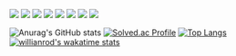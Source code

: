 
<img src="https://img.shields.io/badge/Javascript-000000?style=flat-square&logo=Java&logoColor=white"/></a>
<img src="https://img.shields.io/badge/Javascript-000000?style=flat-square&logo=Spring&logoColor=white"/></a>
<img src="https://img.shields.io/badge/Javascript-000000?style=flat-square&logo=SpringBoot&logoColor=white"/></a>
<img src="https://img.shields.io/badge/Javascript-000000?style=flat-square&logo=HTML&CSS&logoColor=white"/></a>
<img src="https://img.shields.io/badge/Javascript-000000?style=flat-square&logo=Javascript&logoColor=white"/></a>
<img src="https://img.shields.io/badge/Javascript-000000?style=flat-square&logo=Oracle&logoColor=white"/></a>
<img src="https://img.shields.io/badge/Javascript-000000?style=flat-square&logo=JSP&logoColor=white"/></a>
<img src="https://img.shields.io/badge/Javascript-000000?style=flat-square&logo=Mybatis&logoColor=white"/></a>


![Anurag's GitHub stats](https://github-readme-stats.vercel.app/api?username=Jang-zn&show_icons=true&theme=dracula)
[![Solved.ac Profile](http://mazassumnida.wtf/api/v2/generate_badge?boj=zn2309)](https://solved.ac/zn2309/)
[![Top Langs](https://github-readme-stats.vercel.app/api/top-langs/?username=Jang-zn&layout=compact&show_icons=true&theme=dracula)](https://github.com/anuraghazra/github-readme-stats)
[![willianrod's wakatime stats](https://github-readme-stats.vercel.app/api/wakatime?username=jang_zn&theme=dracula)](https://github.com/anuraghazra/github-readme-stats)


<!--
**Jang-zn/Jang-zn** is a ✨ _special_ ✨ repository because its `README.md` (this file) appears on your GitHub profile.

Here are some ideas to get you started:

- 🔭 I’m currently working on ...
- 🌱 I’m currently learning ...
- 👯 I’m looking to collaborate on ...
- 🤔 I’m looking for help with ...
- 💬 Ask me about ...
- 📫 How to reach me: ...
- 😄 Pronouns: ...
- ⚡ Fun fact: ...
-->
